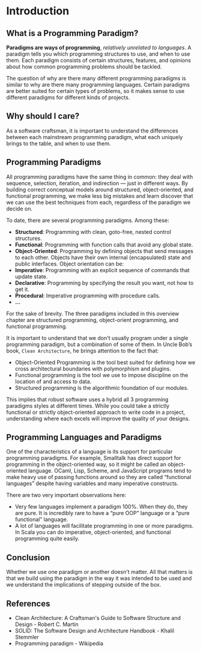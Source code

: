 # Introduction

## What is a Programming Paradigm?

**Paradigms are ways of programming**, _relatively unrelated to languages_. A
paradigm tells you which programming structures to use, and when to use them.
Each paradigm consists of certain structures, features, and opinions about how
common programming problems should be tackled.

The question of why are there many different programming paradigms is similar to
why are there many programming languages. Certain paradigms are better suited
for certain types of problems, so it makes sense to use different paradigms for
different kinds of projects.

## Why should I care?

As a software craftsman, it is important to understand the differences between
each mainstream programming paradigm, what each uniquely brings to the table,
and when to use them.

## Programming Paradigms

All programming paradigms have the same thing in common: they deal with
sequence, selection, iteration, and indirection — just in different ways. By
building correct conceptual models around structured, object-oriented, and
functional programming, we make less big mistakes and learn discover that we can
use the best techniques from each, regardless of the paradigm we decide on.

To date, there are several programming paradigms. Among these:

- **Structured**: Programming with clean, goto-free, nested control structures.
- **Functional**: Programming with function calls that avoid any global state.
- **Object-Oriented**: Programming by defining objects that send messages to
  each other. Objects have their own internal (encapsulated) state and public
  interfaces. Object orientation can be:
- **Imperative**: Programming with an explicit sequence of commands that update
  state.
- **Declarative**: Programming by specifying the result you want, not how to get
  it.
- **Procedural**: Imperative programming with procedure calls.
- **...**

For the sake of brevity. The three paradigms included in this overview chapter
are structured programming, object-orient programming, and functional
programming.

It is important to understand that we don't usually program under a single
programming paradigm, but a combination of some of them. In Uncle Bob’s book,
`Clean Architecture`, he brings attention to the fact that:

- Object-Oriented Programming is the tool best suited for defining how we cross
  architectural boundaries with polymorphism and plugins.
- Functional programming is the tool we use to impose discipline on the location
  of and access to data.
- Structured programming is the algorithmic foundation of our modules.

This implies that robust software uses a hybrid all 3 programming paradigms
styles at different times. While you could take a strictly functional or
strictly object-oriented approach to write code in a project, understanding
where each excels will improve the quality of your designs.

## Programming Languages and Paradigms

One of the characteristics of a language is its support for particular
programming paradigms. For example, Smalltalk has direct support for programming
in the object-oriented way, so it might be called an object-oriented language.
OCaml, Lisp, Scheme, and JavaScript programs tend to make heavy use of passing
functions around so they are called “functional languages” despite having
variables and many imperative constructs.

There are two very important observations here:

- Very few languages implement a paradigm 100%. When they do, they are pure. It
  is incredibly rare to have a “pure OOP” language or a “pure functional”
  language.
- A lot of languages will facilitate programming in one or more paradigms. In
  Scala you can do imperative, object-oriented, and functional programming quite
  easily.

## Conclusion

Whether we use one paradigm or another doesn't matter. All that matters is that
we build using the paradigm in the way it was intended to be used and we
understand the implications of stepping outside of the box.

## References

- Clean Architecture: A Craftsman's Guide to Software Structure and Design -
  Robert C. Martin
- SOLID: The Software Design and Architecture Handbook - Khalil Stemmler
- Programming paradigm - Wikipedia
